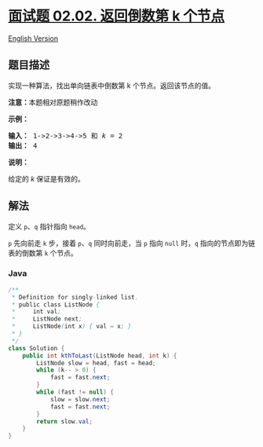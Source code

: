 # [面试题 02.02. 返回倒数第 k 个节点](https://leetcode.cn/problems/kth-node-from-end-of-list-lcci)

[English Version](/lcci/02.02.Kth%20Node%20From%20End%20of%20List/README_EN.md)

## 题目描述


<p>实现一种算法，找出单向链表中倒数第 k 个节点。返回该节点的值。</p>

<p><strong>注意：</strong>本题相对原题稍作改动</p>

<p><strong>示例：</strong></p>

<pre><strong>输入：</strong> 1-&gt;2-&gt;3-&gt;4-&gt;5 和 <em>k</em> = 2
<strong>输出： </strong>4</pre>

<p><strong>说明：</strong></p>

<p>给定的 <em>k</em>&nbsp;保证是有效的。</p>

## 解法

定义 `p`、`q` 指针指向 `head`。

`p` 先向前走 `k` 步，接着 `p`、`q` 同时向前走，当 `p` 指向 `null` 时，`q` 指向的节点即为链表的倒数第 `k` 个节点。

### **Java**

```java
/**
 * Definition for singly-linked list.
 * public class ListNode {
 *     int val;
 *     ListNode next;
 *     ListNode(int x) { val = x; }
 * }
 */
class Solution {
    public int kthToLast(ListNode head, int k) {
        ListNode slow = head, fast = head;
        while (k-- > 0) {
            fast = fast.next;
        }
        while (fast != null) {
            slow = slow.next;
            fast = fast.next;
        }
        return slow.val;
    }
}
```
